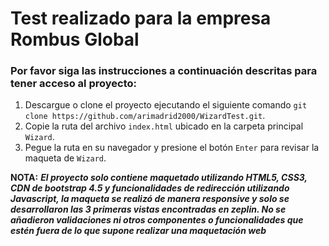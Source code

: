 # Test realizado para la empresa Rombus Global

### Por favor siga las instrucciones a continuación descritas para tener acceso al proyecto:

1. Descargue o clone el proyecto ejecutando el siguiente comando `git clone https://github.com/arimadrid2000/WizardTest.git`.
2. Copie la ruta del archivo `index.html` ubicado en la carpeta principal `Wizard`.
3. Pegue la ruta en su navegador y presione el botón `Enter` para revisar la maqueta de `Wizard`.

**NOTA:** ___El proyecto solo contiene maquetado utilizando HTML5, CSS3, CDN de bootstrap 4.5 y funcionalidades de redirección utilizando Javascript, la maqueta se realizó de manera responsive y solo se desarrollaron las 3 primeras vistas encontradas en zeplin. No se añadieron validaciones ni otros componentes o funcionalidades que estén fuera de lo que supone realizar una maquetación web___

